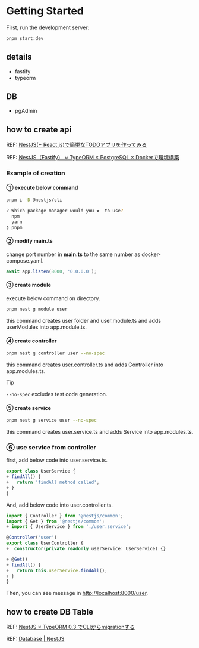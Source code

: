 # Getting Started

First, run the development server:

```bash
pnpm start:dev
```

## details

- fastify
- typeorm

## DB

- pgAdmin

## how to create api

REF: [NestJS(+ React.js)で簡単なTODOアプリを作ってみる](https://zenn.dev/red_frasco/articles/d5b7ec71ceacf6)

REF: [NestJS（Fastify） × TypeORM × PostgreSQL × Dockerで環境構築](https://pote-chil.com/posts/nestjs-setup-typeorm-postgres)

### Example of creation

#### ① execute below command

```sh
pnpm i -D @nestjs/cli
```

```sh
? Which package manager would you ❤️  to use?
  npm
  yarn
❯ pnpm
```

#### ② modify main.ts

change port number in **main.ts** to the same number as docker-compose.yaml.

```ts
await app.listen(8000, '0.0.0.0');
```

#### ③ create module

execute below command on directory.

```sh
pnpm nest g module user
```

this command creates user folder and user.module.ts and adds userModules into app.module.ts.

#### ④ create controller

```sh
pnpm nest g controller user --no-spec
```

this command creates user.controller.ts and adds Controller into app.modules.ts.

> [!TIP]
>
> `--no-spec` excludes test code generation.

#### ⑤ create service

```sh
pnpm nest g service user --no-spec
```

this command creates user.service.ts and adds Service into app.modules.ts.

### ⑥ use service from controller

first, add below code into user.service.ts.

```ts
export class UserService {
+ findAll() {
+   return 'findAll method called';
+ }
}
```

And, add below code into user.controller.ts.

```ts
import { Controller } from '@nestjs/common';
import { Get } from '@nestjs/common';
+ import { UserService } from './user.service';

@Controller('user')
export class UserController {
+  constructor(private readonly userService: UserService) {}

+ @Get()
+ findAll() {
+   return this.userService.findAll();
+ }
}
```

Then, you can see message in [http://localhost:8000/user](http://localhost:8000/user).

## how to create DB Table

REF: [NestJS × TypeORM 0.3 でCLIからmigrationする](https://pote-chil.com/posts/nestjs-typeorm-migration)

REF: [Database | NestJS](https://docs.nestjs.com/techniques/database#database)
